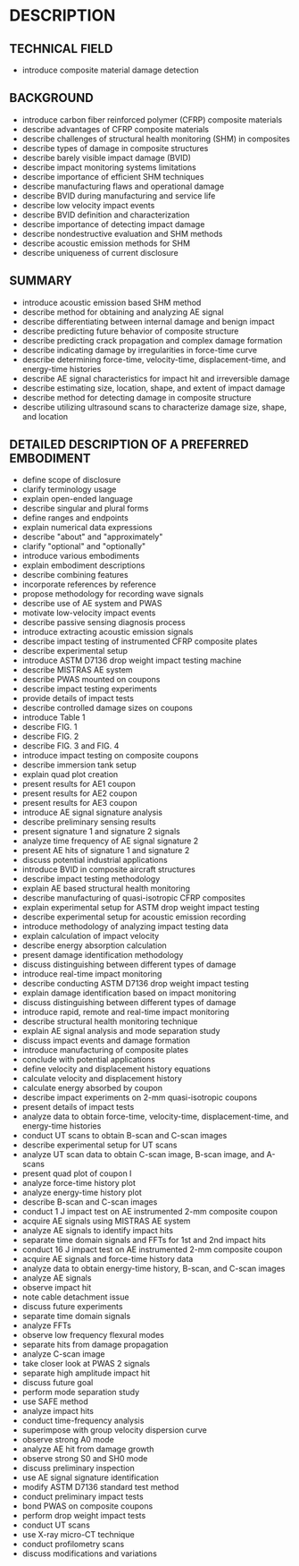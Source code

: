 # DESCRIPTION

## TECHNICAL FIELD

- introduce composite material damage detection

## BACKGROUND

- introduce carbon fiber reinforced polymer (CFRP) composite materials
- describe advantages of CFRP composite materials
- describe challenges of structural health monitoring (SHM) in composites
- describe types of damage in composite structures
- describe barely visible impact damage (BVID)
- describe impact monitoring systems limitations
- describe importance of efficient SHM techniques
- describe manufacturing flaws and operational damage
- describe BVID during manufacturing and service life
- describe low velocity impact events
- describe BVID definition and characterization
- describe importance of detecting impact damage
- describe nondestructive evaluation and SHM methods
- describe acoustic emission methods for SHM
- describe uniqueness of current disclosure

## SUMMARY

- introduce acoustic emission based SHM method
- describe method for obtaining and analyzing AE signal
- describe differentiating between internal damage and benign impact
- describe predicting future behavior of composite structure
- describe predicting crack propagation and complex damage formation
- describe indicating damage by irregularities in force-time curve
- describe determining force-time, velocity-time, displacement-time, and energy-time histories
- describe AE signal characteristics for impact hit and irreversible damage
- describe estimating size, location, shape, and extent of impact damage
- describe method for detecting damage in composite structure
- describe utilizing ultrasound scans to characterize damage size, shape, and location

## DETAILED DESCRIPTION OF A PREFERRED EMBODIMENT

- define scope of disclosure
- clarify terminology usage
- explain open-ended language
- describe singular and plural forms
- define ranges and endpoints
- explain numerical data expressions
- describe "about" and "approximately"
- clarify "optional" and "optionally"
- introduce various embodiments
- explain embodiment descriptions
- describe combining features
- incorporate references by reference
- propose methodology for recording wave signals
- describe use of AE system and PWAS
- motivate low-velocity impact events
- describe passive sensing diagnosis process
- introduce extracting acoustic emission signals
- describe impact testing of instrumented CFRP composite plates
- describe experimental setup
- introduce ASTM D7136 drop weight impact testing machine
- describe MISTRAS AE system
- describe PWAS mounted on coupons
- describe impact testing experiments
- provide details of impact tests
- describe controlled damage sizes on coupons
- introduce Table 1
- describe FIG. 1
- describe FIG. 2
- describe FIG. 3 and FIG. 4
- introduce impact testing on composite coupons
- describe immersion tank setup
- explain quad plot creation
- present results for AE1 coupon
- present results for AE2 coupon
- present results for AE3 coupon
- introduce AE signal signature analysis
- describe preliminary sensing results
- present signature 1 and signature 2 signals
- analyze time frequency of AE signal signature 2
- present AE hits of signature 1 and signature 2
- discuss potential industrial applications
- introduce BVID in composite aircraft structures
- describe impact testing methodology
- explain AE based structural health monitoring
- describe manufacturing of quasi-isotropic CFRP composites
- explain experimental setup for ASTM drop weight impact testing
- describe experimental setup for acoustic emission recording
- introduce methodology of analyzing impact testing data
- explain calculation of impact velocity
- describe energy absorption calculation
- present damage identification methodology
- discuss distinguishing between different types of damage
- introduce real-time impact monitoring
- describe conducting ASTM D7136 drop weight impact testing
- explain damage identification based on impact monitoring
- discuss distinguishing between different types of damage
- introduce rapid, remote and real-time impact monitoring
- describe structural health monitoring technique
- explain AE signal analysis and mode separation study
- discuss impact events and damage formation
- introduce manufacturing of composite plates
- conclude with potential applications
- define velocity and displacement history equations
- calculate velocity and displacement history
- calculate energy absorbed by coupon
- describe impact experiments on 2-mm quasi-isotropic coupons
- present details of impact tests
- analyze data to obtain force-time, velocity-time, displacement-time, and energy-time histories
- conduct UT scans to obtain B-scan and C-scan images
- describe experimental setup for UT scans
- analyze UT scan data to obtain C-scan image, B-scan image, and A-scans
- present quad plot of coupon I
- analyze force-time history plot
- analyze energy-time history plot
- describe B-scan and C-scan images
- conduct 1 J impact test on AE instrumented 2-mm composite coupon
- acquire AE signals using MISTRAS AE system
- analyze AE signals to identify impact hits
- separate time domain signals and FFTs for 1st and 2nd impact hits
- conduct 16 J impact test on AE instrumented 2-mm composite coupon
- acquire AE signals and force-time history data
- analyze data to obtain energy-time history, B-scan, and C-scan images
- analyze AE signals
- observe impact hit
- note cable detachment issue
- discuss future experiments
- separate time domain signals
- analyze FFTs
- observe low frequency flexural modes
- separate hits from damage propagation
- analyze C-scan image
- take closer look at PWAS 2 signals
- separate high amplitude impact hit
- discuss future goal
- perform mode separation study
- use SAFE method
- analyze impact hits
- conduct time-frequency analysis
- superimpose with group velocity dispersion curve
- observe strong A0 mode
- analyze AE hit from damage growth
- observe strong S0 and SH0 mode
- discuss preliminary inspection
- use AE signal signature identification
- modify ASTM D7136 standard test method
- conduct preliminary impact tests
- bond PWAS on composite coupons
- perform drop weight impact tests
- conduct UT scans
- use X-ray micro-CT technique
- conduct profilometry scans
- discuss modifications and variations

